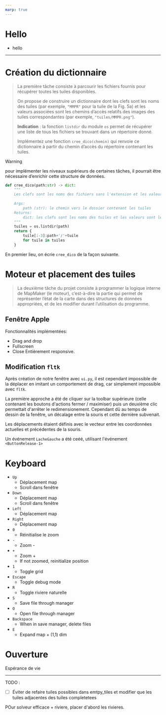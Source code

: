 ```yaml
---
marp: true
---
```


# Hello

- hello

---
# Création du dictionnaire


> La première tâche consiste à parcourir les fichiers fournis pour récupérer toutes les tuiles disponibles.
>
> On propose de construire un dictionnaire dont les clefs sont les noms des tuiles (par exemple, `"MMPR"` pour la tuile de la Fig. 5a) et les valeurs associées sont les chemins d’accès relatifs des images des tuiles correspondantes (par exemple, `"tuiles/MMPR.png"`).
>
> **Indication** : la fonction `listdir` du module `os` permet de récupérer une liste de tous les fichiers se trouvant dans un répertoire donné.
>
> Implémentez une fonction `cree_dico(chemin)` qui renvoie ce dictionnaire à partir du chemin d’accès du répertoire contenant les tuiles.

> [!WARNING]
> pour implémenter les niveaux supérieurs de certaines tâches, il pourrait être nécessaire d’enrichir cette structure de données.

```python
def cree_dico(path:str) -> dict:
    """
    Les clefs sont les noms des fichiers sans l'extension et les valeurs sont les chemins vers les fichiers.
    
    Args:
        path (str): le chemin vers le dossier contenant les tuiles
    Returns:
        dict: les clefs sont les noms des tuiles et les valeurs sont les images
    """
    tuiles = os.listdir(path)
    return {
        tuile[:-3]:path+'/'+tuile 
        for tuile in tuiles
    }
```

En premier lieu, on écrie `cree_dico` de la façon suivante.

# Moteur et placement des tuiles

> La deuxième tâche du projet consiste à programmer la logique interne de MapMaker (le moteur),
c’est-à-dire la partie qui permet de représenter l’état de la carte dans des structures de données
appropriées, et de les modifier durant l’utilisation du programme.


## Fenêtre Apple

Fonctionnalités implémentées:
- Drag and drop
- Fullscreen
- Close
Entièrement responsive. 


## Modification `fltk`

Après création de notre fenêtre avec `ui.py`, il est cependant impossible de la déplacer en imitant un comportement de drag, car simplement impossible avec `fltk`. 


La première approche a été de cliquer sur la toolbar supérieure (celle contenant les boutons d'actions fermer / maximiser) puis un deuxième clic permettait d'arrêter le redimensionement. Cependant dû au temps de dessin de la fenêtre, un décalage entre la souris et cette dernière subvenait.

Les déplacements étaient définis avec le vecteur entre les coordonnées actuelles et précédentes de la souris.

Un événement `LacheGauche` a été ceéé, utilisant l'événement `<ButtonRelease-1>`

# Keyboard
- `Up`
    - Déplacement map
    - Scroll dans fenêtre
- `Down`
    - Déplacement map
    - Scroll dans fenêtre
- `Left`
    - Déplacement map
- `Right`
    - Déplacement map
- `0`
    - Réinitialise le zoom
- `-`
    - Zoom - 
- `+`
    - Zoom +
    - If not zoomed, reinitialize position
- `1` 
    - Toggle grid
- `Escape`
    - Toggle debug mode
- `R`
    - Toggle riviere naturelle
- `S`
    - Save file through manager
- `O`
    - Open file through manager
- `Backspace`
    - When in save manager, delete files
- `E`
    - Expand map + (1,1) dim

# Ouverture

Espérance de vie

---

TODO :
- [ ] Éviter de refaire tuiles possibles dans emtpy_tiles et modifier que les tuiles adjacentes des tuiles completetees

POur solveur efficace + riviere, placer d'abord les rivieres.